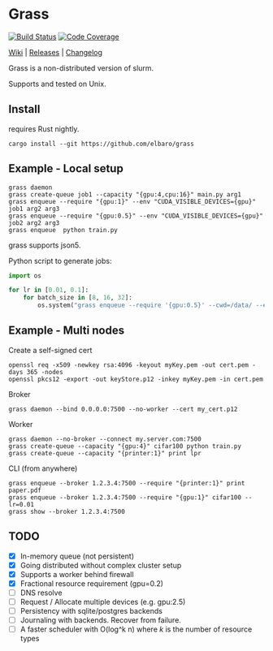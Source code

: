 # Grass

[![Build Status](https://travis-ci.org/elbaro/grass.svg)](https://travis-ci.org/elbaro/grass) [![Code Coverage](https://codecov.io/gh/elbaro/grass/branch/master/graph/badge.svg)](https://codecov.io/gh/elbaro/grass)

[Wiki](https://github.com/elbaro/grass/wiki) | [Releases](https://github.com/elbaro/grass/releases) | [Changelog](https://github.com/elbaro/grass/blob/master/CHANGELOG.md)

Grass is a non-distributed version of slurm.

Supports and tested on Unix.

## Install
requires Rust nightly.
```
cargo install --git https://github.com/elbaro/grass
```

## Example - Local setup
```
grass daemon
grass create-queue job1 --capacity "{gpu:4,cpu:16}" main.py arg1
grass enqueue --require "{gpu:1}" --env "CUDA_VISIBLE_DEVICES={gpu}" job1 arg2 arg3
grass enqueue --require "{gpu:0.5}" --env "CUDA_VISIBLE_DEVICES={gpu}" job2 arg2 arg3
grass enqueue  python train.py
```

grass supports json5.

Python script to generate jobs:
```py
import os

for lr in [0.01, 0.1]:
    for batch_size in [8, 16, 32]:
        os.system("grass enqueue --require '{gpu:0.5}' --cwd=/data/ --env='CUDA_VISIBLE_DEVICES={gpu}' -- python train.py lr=%s batch_size=%s" % (lr,batch_size))
```

## Example - Multi nodes
Create a self-signed cert
```
openssl req -x509 -newkey rsa:4096 -keyout myKey.pem -out cert.pem -days 365 -nodes
openssl pkcs12 -export -out keyStore.p12 -inkey myKey.pem -in cert.pem

```

Broker
```
grass daemon --bind 0.0.0.0:7500 --no-worker --cert my_cert.p12
```

Worker
```
grass daemon --no-broker --connect my.server.com:7500
grass create-queue --capacity "{gpu:4}" cifar100 python train.py
grass create-queue --capacity "{printer:1}" print lpr
```

CLI (from anywhere)
```
grass enqueue --broker 1.2.3.4:7500 --require "{printer:1}" print paper.pdf
grass enqueue --broker 1.2.3.4:7500 --require "{gpu:1}" cifar100 --lr=0.01
grass show --broker 1.2.3.4:7500
```

## TODO
- [x] In-memory queue (not persistent)
- [x] Going distributed without complex cluster setup
- [x] Supports a worker behind firewall
- [x] Fractional resource requirement (gpu=0.2)
- [ ] DNS resolve
- [ ] Request / Allocate multiple devices (e.g. gpu:2.5)
- [ ] Persistency with sqlite/postgres backends
- [ ] Journaling with backends. Recover from failure.
- [ ] A faster scheduler with O(log^k n) where $k$ is the number of resource types
